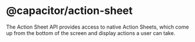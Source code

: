 # @capacitor/action-sheet

The Action Sheet API provides access to native Action Sheets, which come up from the bottom of the screen and display actions a user can take.

<docgen-index></docgen-index>

<docgen-api>
<!-- run docgen to generate docs from the source -->
<!-- More info: https://github.com/ionic-team/capacitor-docgen -->
</docgen-api>
